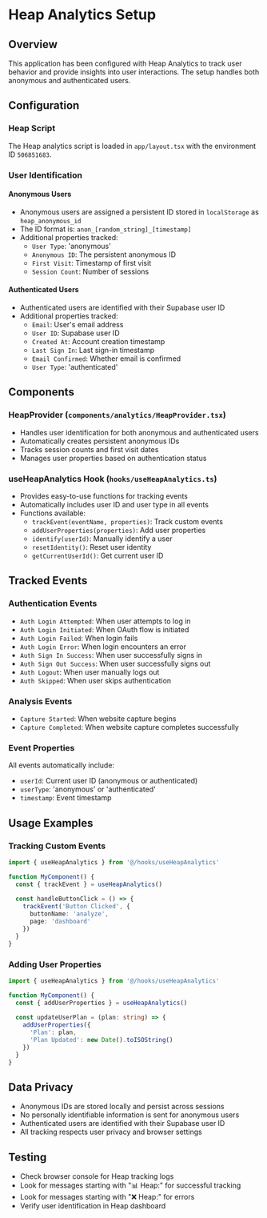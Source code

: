 # Heap Analytics Setup

## Overview
This application has been configured with Heap Analytics to track user behavior and provide insights into user interactions. The setup handles both anonymous and authenticated users.

## Configuration

### Heap Script
The Heap analytics script is loaded in `app/layout.tsx` with the environment ID `506851683`.

### User Identification

#### Anonymous Users
- Anonymous users are assigned a persistent ID stored in `localStorage` as `heap_anonymous_id`
- The ID format is: `anon_[random_string]_[timestamp]`
- Additional properties tracked:
  - `User Type`: 'anonymous'
  - `Anonymous ID`: The persistent anonymous ID
  - `First Visit`: Timestamp of first visit
  - `Session Count`: Number of sessions

#### Authenticated Users
- Authenticated users are identified with their Supabase user ID
- Additional properties tracked:
  - `Email`: User's email address
  - `User ID`: Supabase user ID
  - `Created At`: Account creation timestamp
  - `Last Sign In`: Last sign-in timestamp
  - `Email Confirmed`: Whether email is confirmed
  - `User Type`: 'authenticated'

## Components

### HeapProvider (`components/analytics/HeapProvider.tsx`)
- Handles user identification for both anonymous and authenticated users
- Automatically creates persistent anonymous IDs
- Tracks session counts and first visit dates
- Manages user properties based on authentication status

### useHeapAnalytics Hook (`hooks/useHeapAnalytics.ts`)
- Provides easy-to-use functions for tracking events
- Automatically includes user ID and user type in all events
- Functions available:
  - `trackEvent(eventName, properties)`: Track custom events
  - `addUserProperties(properties)`: Add user properties
  - `identify(userId)`: Manually identify a user
  - `resetIdentity()`: Reset user identity
  - `getCurrentUserId()`: Get current user ID

## Tracked Events

### Authentication Events
- `Auth Login Attempted`: When user attempts to log in
- `Auth Login Initiated`: When OAuth flow is initiated
- `Auth Login Failed`: When login fails
- `Auth Login Error`: When login encounters an error
- `Auth Sign In Success`: When user successfully signs in
- `Auth Sign Out Success`: When user successfully signs out
- `Auth Logout`: When user manually logs out
- `Auth Skipped`: When user skips authentication

### Analysis Events
- `Capture Started`: When website capture begins
- `Capture Completed`: When website capture completes successfully

### Event Properties
All events automatically include:
- `userId`: Current user ID (anonymous or authenticated)
- `userType`: 'anonymous' or 'authenticated'
- `timestamp`: Event timestamp

## Usage Examples

### Tracking Custom Events
```typescript
import { useHeapAnalytics } from '@/hooks/useHeapAnalytics'

function MyComponent() {
  const { trackEvent } = useHeapAnalytics()
  
  const handleButtonClick = () => {
    trackEvent('Button Clicked', {
      buttonName: 'analyze',
      page: 'dashboard'
    })
  }
}
```

### Adding User Properties
```typescript
import { useHeapAnalytics } from '@/hooks/useHeapAnalytics'

function MyComponent() {
  const { addUserProperties } = useHeapAnalytics()
  
  const updateUserPlan = (plan: string) => {
    addUserProperties({
      'Plan': plan,
      'Plan Updated': new Date().toISOString()
    })
  }
}
```

## Data Privacy
- Anonymous IDs are stored locally and persist across sessions
- No personally identifiable information is sent for anonymous users
- Authenticated users are identified with their Supabase user ID
- All tracking respects user privacy and browser settings

## Testing
- Check browser console for Heap tracking logs
- Look for messages starting with "📊 Heap:" for successful tracking
- Look for messages starting with "❌ Heap:" for errors
- Verify user identification in Heap dashboard 